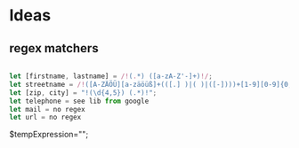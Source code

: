# Ideas

## regex matchers
```js

let [firstname, lastname] = /!(.*) ([a-zA-Z'-]+)!/;
let streetname = /!([A-ZÄÖÜ][a-zäöüß]+(([.] )|( )|([-])))+[1-9][0-9]{0,3}[a-z]?!/
let [zip, city] = "!(\d{4,5}) (.*)!";
let telephone = see lib from google
let mail = no regex
let url = no regex


```
$tempExpression="";
